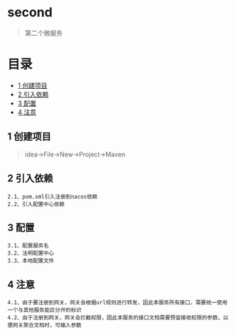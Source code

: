 # second
> 第二个微服务

# 目录
* [1 创建项目](#01)
* [2 引入依赖](#02)
* [3 配置](#03)
* [4 注意](#04)

## <div id="01"></div>
## 1 创建项目
> idea->File->New->Project->Maven

## <div id="02"></div>
## 2 引入依赖
    2.1、pom.xml引入注册到nacos依赖
    2.2、引入配置中心依赖

## <div id="03"></div>
## 3 配置
    3.1、配置服务名
    3.2、注明配置中心
    3.3、本地配置文件

## <div id="04"></div>
## 4 注意
    4.1、由于要注册到网关，网关会根据url规则进行转发，因此本服务所有接口，需要统一使用一个与其他服务能区分开的标识
    4.2、由于注册到网关，网关会拦截权限，因此本服务的接口文档需要预留接收权限的参数，以便网关聚合文档时，可输入参数